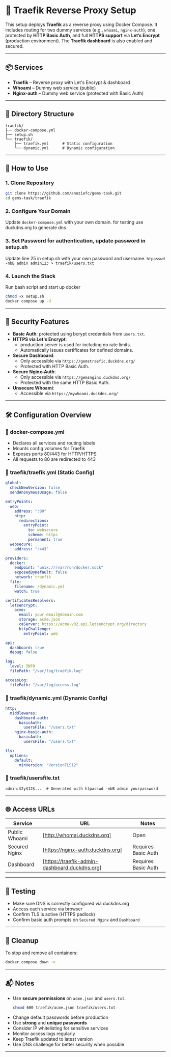 # 🚀 Traefik Reverse Proxy Setup

This setup deploys **Traefik** as a reverse proxy using Docker Compose. It includes routing for two dummy services (e.g., `whoami`, `nginx-auth`), one protected by **HTTP Basic Auth**, and full **HTTPS support** via **Let’s Encrypt** (production environment). The **Traefik dashboard** is also enabled and secured.

---

## 📦 Services

* **Traefik** – Reverse proxy with Let's Encrypt & dashboard
* **Whoami** – Dummy web service (public)
* **Nginx-auth** – Dummy web service (protected with Basic Auth)

---

## 📁 Directory Structure

```
traefik/
├── docker-compose.yml
├── setup.sh
└── traefik/
    ├── traefik.yml      # Static configuration
    └── dynamic.yml      # Dynamic configuration

```

---

## 🔧 How to Use

### 1. Clone Repository

```bash
git clone https://github.com/anoziefc/gems-task.git
cd gems-task/traefik
```

### 2. Configure Your Domain

Update `docker-compose.yml` with your own domain. for testing use duckdns.org to generate dns


### 3. Set Password for authentication, update password in setup.sh

Update line 25 in setup.sh with your own password and username.
`htpasswd -nbB admin admin123 > traefik/users.txt`


### 4. Launch the Stack
Run bash script and start up docker
```bash
chmod +x setup.sh
docker compose up -d
```

---

## 🔐 Security Features

* **Basic Auth**: protected using bcrypt credentials from `users.txt`.
* **HTTPS via Let's Encrypt**:
  * production server is used for including no rate limits.
  * Automatically issues certificates for defined domains.
* **Secure Dashboard**:
  * Only accessible via `https://gemstraefic.duckdns.org/`
  * Protected with HTTP Basic Auth.
* **Secure Nginx-Auth**:
  * Only accessible via `https://gemsnginx.duckdns.org/`
  * Protected with the same HTTP Basic Auth.
* **Unsecure Whoami**:
  * Accessible via `https://mywhoami.duckdns.org/`
---

## 🛠 Configuration Overview

### 🔹 docker-compose.yml

* Declares all services and routing labels
* Mounts config volumes for Traefik
* Exposes ports 80/443 for HTTP/HTTPS
* All requests to 80 are redirected to 443

### 🔹 traefik/traefik.yml (Static Config)

```yaml
global:
  checkNewVersion: false
  sendAnonymousUsage: false

entryPoints:
  web:
    address: ":80"
    http:
      redirections:
        entryPoint:
          to: websecure
          scheme: https
          permanent: true
  websecure:
    address: ":443"

providers:
  docker:
    endpoint: "unix:///var/run/docker.sock"
    exposedByDefault: false
    network: traefik
  file:
    filename: /dynamic.yml
    watch: true

certificatesResolvers:
  letsencrypt:
    acme:
      email: your-email@domain.com
      storage: acme.json
      caServer: https://acme-v02.api.letsencrypt.org/directory
      httpChallenge:
        entryPoint: web

api:
  dashboard: true
  debug: false

log:
  level: INFO
  filePath: "/var/log/traefik.log"

accessLog:
  filePath: "/var/log/access.log"
```

### 🔹 traefik/dynamic.yml (Dynamic Config)

```yaml
http:
  middlewares:
    dashboard-auth:
      basicAuth:
        usersFile: "/users.txt"
    nginx-basic-auth:
      basicAuth:
        usersFile: "/users.txt"

tls:
  options:
    default:
      minVersion: "VersionTLS12"

```

### 🔹 traefik/usersfile.txt

```txt
admin:$2y$12$...  # Generated with htpasswd -nbB admin yourpassword
```

---

## 🌐 Access URLs

| Service        | URL                                              | Notes               |
| -------------- | ------------------------------------------------ | ------------------- |
| Public Whoami  | [http://whomai.duckdns.org]                      | Open                |
| Secured Nginx  | [https://nginx-auth.duckdns.org]                 | Requires Basic Auth |
| Dashboard      | [https://traefik-admin-dashboard.duckdns.org]    | Requires Basic Auth |

---

## 🧪 Testing

* Make sure DNS is correctly configured via duckdns.org
* Access each service via browser
* Confirm TLS is active (HTTPS padlock)
* Confirm basic auth prompts on `Secured Nginx` and `Dashboard`

---

## 🧼 Cleanup

To stop and remove all containers:

```bash
docker compose down -v
```

---

## 📬 Notes

* Use **secure permissions** on `acme.json` and `users.txt`.
  ```bash
  chmod 600 traefik/acme.json traefik/users.txt
  ```
* Change default passwords before production
* Use **strong** and **unique passwords**
* Consider IP whitelisting for sensitive services
* Monitor access logs regularly
* Keep Traefik updated to latest version
* Use DNS challenge for better security when possible
---

